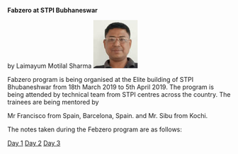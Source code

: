 **Fabzero at STPI Bubhaneswar** 

by Laimayum Motilal Sharma
![Laimayum Motilal Sharma](passport.jpg)



Fabzero program is being organised at the Elite building of STPI Bhubaneshwar from 18th March 2019 to 5th April 2019.
The program is being attended by technical team from STPI centres across the country. 
The trainees are being mentored by 

Mr Francisco from Spain, Barcelona, Spain. and Mr. Sibu from Kochi.

The notes taken during the Febzero program are as follows:

[Day 1](day1.md)
[Day 2](day2.md)
[Day 3](day3.md)



